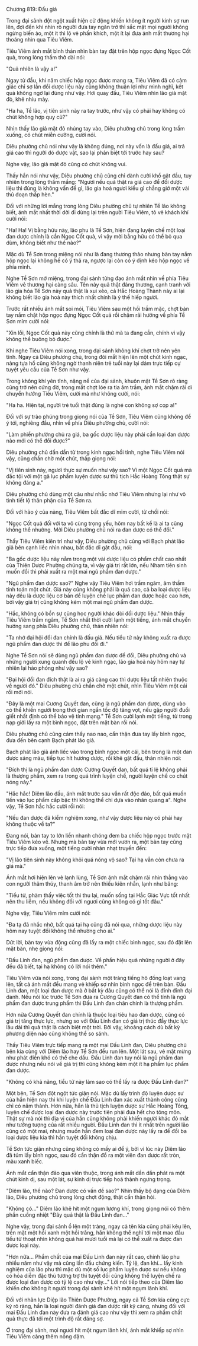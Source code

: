 




Chương 819: Đấu giá


Trong đại sảnh đột ngột xuất hiện cử động khiến không ít người kinh sợ run lên, đợi đến khi nhìn rõ người đưa tay ngăn trở thì sắc mặt mọi người không ngừng biến ảo, một ít thì lộ vẻ phấn khích, một ít lại đưa ánh mắt thương hại thoáng nhìn qua Tiêu Viêm.

Tiêu Viêm ánh mắt bình thản nhìn bàn tay đặt trên hộp ngọc đựng Ngọc Cốt quả, trong lòng thầm thở dài nói:

"Quả nhiên là vậy a!"

Ngay từ đầu, khi năm chiếc hộp ngọc được mang ra, Tiêu Viêm đã có cảm giác chỉ sợ lần đổi dược liệu này cũng không thuận lợi như mình nghĩ, kết quả không ngờ lại đúng như vậy. Hơi quay đầu, Tiêu Viêm nhìn lão giả mặt đỏ, khẽ nhíu mày.

"Ha ha, Tề lão, vị tiên sinh này ra tay trước, như vậy có phải hay không có chút không hợp quy củ?"

Nhìn thấy lão giả mặt đỏ nhúng tay vào, Diêu phường chủ trong lòng trầm xuống, có chút miễn cưỡng, cười nói.

Diêu phường chủ nói như vậy là không đúng, nơi này vốn là đấu giá, ai trả giá cao thì người đó được vật, sao lại phân biệt tới trước hay sau?

Nghe vậy, lão giả mặt đỏ cũng có chút không vui.

Thấy hắn nói như vậy, Diêu phường chủ cũng chỉ đành cười khổ gật đầu, tuy nhiên trong lòng thầm mắng: "Ngươi nếu quả thật ra giá cao để đổi dược liệu thì đúng là không vấn đề gì, lão gia hoả ngươi kiểu gì chẳng giở một vài thủ đoạn thấp hèn."

Đối với những lời mắng trong lòng Diêu phường chủ tự nhiên Tề lão không biết, ánh mắt nhất thời dời đi dừng lại trên người Tiêu Viêm, tỏ vẻ khách khí cười nói:

"Ha! Ha! Vị bằng hữu này, lão phu là Tề Sơn, hiện đang luyện chế một loại đan dược chính là cần Ngọc Cốt quả, vì vậy mời bằng hữu có thể bỏ qua dùm, không biết như thế nào?"

Mặc dù Tề Sơn trong miệng nói như là đang thương thảo nhưng bàn tay nắm hộp ngọc lại không hề có ý thả ra, ngược lại còn có ý định kéo hộp ngọc về phía mình.

Nghe Tề Sơn mở miệng, trong đại sảnh từng đạo ánh mắt nhìn về phía Tiêu Viêm vẻ thương hại càng sâu. Tên này quả thật đáng thương, cạnh tranh với lão gia hỏa Tề Sơn này quả thật là xui xẻo, cả Hắc Hoàng Thành này ai lại không biết lão gia hoả này thích nhất chính là ỷ thế hiếp người.

Trước rất nhiều ánh mắt soi mói, Tiêu Viêm sau một hồi trầm mặc, chợt bàn tay nắm chặt hộp ngọc đựng Ngọc Cốt quả rồi chậm rãi hướng về phía Tề Sơn mỉm cười nói:

"Xin lỗi, Ngọc Cốt quả này cũng chính là thứ mà ta đang cần, chính vì vậy không thể buông bỏ được."

Khi nghe Tiêu Viêm nói xong, trong đại sảnh không khí chợt trở nên yên tĩnh. Ngay cả Diêu phương chủ, trong đôi mắt hiện lên một chút kinh ngạc, nàng tựa hồ cũng không ngờ thanh niên trẻ tuổi này lại dám trực tiếp cự tuyệt yêu cầu của Tề Sơn như vậy.

Trong không khí yên tĩnh, nặng nề của đại sảnh, khuôn mặt Tề Sơn rõ ràng cũng trở nên cứng đờ, trong mắt chợt lóe ra tia âm trầm, ánh mắt chậm rãi di chuyển hướng Tiêu Viêm, cười mà như không cười, nói:

"Ha ha. Hiện tại, người trẻ tuổi thật đúng là nghé con không sợ cọp a!"

Đối với sự trào phúng trong giọng nói của Tề Sơn, Tiêu Viêm cũng không để ý tới, nghiêng đầu, nhìn về phía Diêu phường chủ, cười nói:

"Làm phiền phường chủ ra giá, ba gốc dược liệu này phải cần loại đan dược nào mới có thể đổi được?"

Diêu phường chủ dần dần từ trong kinh ngạc hồi tỉnh, nghe Tiêu Viêm nói vậy, cũng chần chờ một chút, thấp giọng nói:

"Vị tiên sinh này, ngươi thực sự muốn như vậy sao? Vì một Ngọc Cốt quả mà đắc tội với một gã lục phẩm luyện dược sư thủ tịch Hắc Hoàng Tông thật sự không đáng a."

Diêu phường chủ dùng một câu như nhắc nhở Tiêu Viêm nhưng lại như vô tình tiết lộ thân phận của Tề Sơn ra.

Đối với hảo ý của nàng, Tiêu Viêm bất đắc dĩ mỉm cười, từ chối nói:

"Ngọc Cốt quả đối với ta vô cùng trọng yếu, hôm nay bất kể là ai ta cũng không thể nhường. Mời Diêu phường chủ nói ra đan dược có thể đổi."

Thấy Tiêu Viêm kiên trì như vậy, Diêu phường chủ cùng với Bạch phát lão giả bên cạnh liếc nhìn nhau, bất đắc dĩ gật đầu, nói:

"Ba gốc dược liệu này nằm trong một vài dược liệu có phẩm chất cao nhất của Thiên Dược Phường chúng ta, vì vậy giá trị rất lớn, nếu Nham tiên sinh muốn đổi thì phải xuất ra một mai ngũ phẩm đan dược."

"Ngũ phẩm đan dược sao?" Nghe vậy Tiêu Viêm hơi trầm ngâm, âm thầm tính toán một chút. Giá này cũng không phải là quá cao, cả ba loại dược liệu này đều là dược liệu cơ bản để luyện chế lục phẩm đan dược hoặc cao hơn, bởi vậy giá trị cũng không kém một mai ngũ phẩm đan dược.

"Hắc, không có bổn sự cũng học người khác đòi đổi dược liệu." Nhìn thấy Tiêu Viêm trầm ngâm, Tề Sơn nhất thời cười lạnh một tiếng, ánh mắt chuyển hướng sang phía Diêu phường chủ, thản nhiên nói:

"Ta nhớ đại hội đổi đan chính là đấu giá. Nếu tiểu tử này không xuất ra được ngũ phẩm đan dược thì để lão phu đổi đi."

Nghe Tề Sơn nói sẽ dùng ngũ phẩm đan dược để đổi, Diêu phường chủ và những người xung quanh đều lộ vẻ kinh ngạc, lão gia hoả này hôm nay tự nhiên lại hào phóng như vậy sao?

"Đại hội đổi đan đích thật là ai ra giá càng cao thì dược liệu tất nhiên thuộc về người đó." Diêu phường chủ chần chờ một chút, nhìn Tiêu Viêm một cái rồi mới nói.

"Đây là một mai Cương Quyết đan, cũng là ngũ phẩm đan dược, dùng vào có thể khiến người trong thời gian ngắn tốc độ tăng vọt, nếu gặp người đuổi giết nhất định có thể bảo vệ tính mạng." Tề Sơn cười lạnh một tiếng, từ trong nạp giới lấy ra một bình ngọc, đặt trên mặt bàn rồi nói.

Diêu phường chủ cũng cảm thấy nao nao, cẩn thận đưa tay lấy bình ngọc, đưa đến bên cạnh Bạch phát lão giả.

Bạch phát lão giả ánh liếc vào trong bình ngọc một cái, bên trong là một đan dược sáng màu, tiếp tục hít hương dược, rồi khẽ gật đầu, thản nhiên nói:

"Đích thị là ngũ phẩm đan dược Cương Quyết đan, bất quá tỉ lệ không phải là thượng phẩm, xem ra trong quá trình luyện chế, người luyện chế co chút nóng nảy."

"Hắc hắc! Diêm lão đầu, ánh mắt trước sau vẫn rất độc đáo, bất quá muốn tiến vào lục phẩm cấp bậc thì không thể chỉ dựa vào nhãn quang a". Nghe vậy, Tề Sơn hắc hắc cười rồi nói:

"Nếu đan dược đã kiểm nghiệm xong, như vậy dược liệu này có phải hay không thuộc về ta?"

Đang nói, bàn tay to lớn liền nhanh chóng đem ba chiếc hộp ngọc trước mặt Tiêu Viêm kéo về. Nhưng mà bàn tay vừa mới vươn ra, một bàn tay cũng trực tiếp đưa xuống, một tiếng cười nhàn nhạt truyền đến:

"Vị lão tiên sinh này không khỏi quá nóng vộ sao? Tại hạ vẫn còn chưa ra giá mà."

Ánh mắt hơi hiện lên vẻ lạnh lùng, Tề Sơn ánh mắt chậm rãi nhìn thẳng vào con người thâm thúy, thanh âm trở nên thiếu kiên nhẫn, lạnh như băng:

"Tiểu tử, phàm thấy việc tốt thì thu lại, muốn sống tại Hắc Giác Vực tốt nhất nên thu liễm, nếu không đối với ngươi cũng không có gì tốt đâu."

Nghe vậy, Tiêu Viêm mỉm cười nói:

"Đa tạ đã nhắc nhở, bất quá tại hạ cũng đã nói qua, những dược liệu này hôm nay tuyệt đối không thể nhường cho ai."

Dứt lời, bàn tay vừa động cũng đã lấy ra một chiếc bình ngọc, sau đó đặt lên mặt bàn, nhẹ giọng nói:

"Đấu Linh đan, ngũ phẩm đan dược. Về phần hiệu quả những người ở đây đều đã biết, tại hạ không có lời nói thêm."

Tiêu Viêm vừa nói xong, trong đại sảnh một tràng tiếng hô đồng loạt vang lên, tất cả ánh mắt đều mang vẻ khiếp sợ nhìn bình ngọc để trên bàn. Đấu Linh đan, một loại đan dược mà ở bất kỳ đâu cũng có thể nói là đỉnh đỉnh đại danh. Nếu nói lúc trước Tề Sơn đưa ra Cương Quyết đan có thể tính là ngũ phẩm đan dược trung phẩm thì Đấu Linh đan chân chính là thượng phẩm.

Hơn nữa Cương Quyết đan chính là thuộc loại tiêu hao đan dược, cũng có giá trị tăng thực lực, nhưng so với Đấu Linh đan có giá trị thúc đẩy thực lực lâu dài thì quả thật là cách biệt một trời. Bởi vậy, khoảng cách dù bất kỳ phương diện nào cũng không thể so sánh.

Thấy Tiêu Viêm trực tiếp mang ra một mai Đấu Linh đan, Diêu phường chủ bên kia cùng với Diêm lão hay Tề Sơn đều run lên. Một lát sau, vẻ mặt mừng như phát điên khó có thể che dấu. Đấu Linh đan tuy nói là ngũ phẩm đan dược nhưng nếu nói về giá trị thì cũng không kém một ít hạ phẩm lục phẩm đan dược.

"Không có khả năng, tiểu tử này làm sao có thể lấy ra được Đấu Linh đan?"

Một bên, Tề Sơn đột ngột tức giận nói. Mặc dù lấy trình độ luyện dược sư của hắn hiện nay thì khi luyện chế Đấu Linh đan xác xuất thành công cũng chỉ có năm thành. Hơn nữa, hắn là thủ tịch luyện dược sư Hắc Hoàng Tông, luyện chế được loại đan dược này trước tiên phải đưa hết cho tông môn. Thật sự mà nói thì địa vị của hắn cũng không phải khiến người khác đỏ mắt như tưởng tượng của rất nhiều người. Đấu Linh đan thì ít nhất trên người lão cũng có một mai, nhưng muốn hắn đem loại đan dược này lấy ra để đổi ba loại dược liệu kia thì hắn tuyệt đối không chịu.

Tề Sơn tức giận nhưng cũng không có mấy ai để ý, bởi vì lúc này Diêm lão đã túm lấy bình ngọc, sau đó cẩn thận đổ ra một viên đan dược rất tròn, màu xanh biếc.

Ánh mắt cẩn thận đảo qua viên thuộc, trong ánh mắt dần dần phát ra một chút kinh dị, sau một lát, sự kinh dị trực tiếp hoá thành ngưng trọng.

"Diêm lão, thế nào? Đan dược có vấn đề sao?" Nhìn thấy bộ dạng của Diêm lão, Diêu phương chủ trong lòng chợt động, thật cẩn thận hỏi.

"Không có…" Diêm lão khẽ hít một ngụm lương khí, trong giọng nói có thêm phần cuồng nhiệt "Đây quả thật là Đấu Linh đan…"

Nghe vậy, trong đại sảnh ồ lên một tràng, ngay cả tên kia cũng phải kêu lên, trên mặt một hồi xanh một hồi trắng, hắn không thể nghĩ tới một mao đầu tiểu tử thoạt nhìn không quá hai mươi tuổi mà lại có thể xuất ra được đan dược loại này.

"Hơn nữa… Phẩm chất của mai Đấu Linh đan này rất cao, chính lão phu nhiều năm như vậy mà cũng lần đầu chứng kiến. Tỷ lệ, đan khí… lấy kinh nghiệm của lão phu thì mặc dù một số lục phẩm luyện dược sư nếu không có hỏa diễm đặc thù tương trợ thì tuyệt đối cũng không thể luyện chế ra được loại đan dược có tỷ lệ cao như vậy…" Lời nói tiếp theo của Diêm lão khiến cho không ít người trong đại sảnh khẽ hít một ngụm lãnh khí.

Đối với nhãn lực Diệp lão Thiên Dược Phường, ngay cả Tề Sơn kia cũng cực kỳ rõ ràng, hắn là loại người đánh giá đan dược rất kỹ càng, nhưng đối với mai Đấu Linh đan này đưa ra đánh giá cao như vậy thì xem ra phẩm chất quả thực đã tới một trình độ rất đáng sợ.

Ở trong đại sảnh, mọi ngươi hít một ngụm lãnh khí, ánh mắt khiếp sợ nhìn Tiêu Viêm càng thêm nồng đậm.





